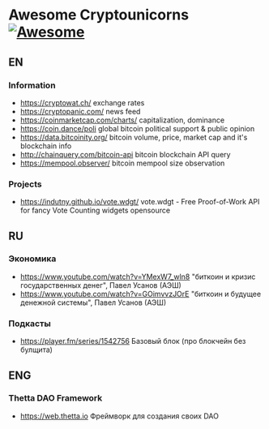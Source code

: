 # Awesome Cryptounicorns [![Awesome](https://cdn.rawgit.com/sindresorhus/awesome/d7305f38d29fed78fa85652e3a63e154dd8e8829/media/badge.svg)](https://github.com/cryptounicorns/awesome-cryptounicorns)

## EN

### Information

- https://cryptowat.ch/ exchange rates
- https://cryptopanic.com/ news feed
- https://coinmarketcap.com/charts/ capitalization, dominance
- https://coin.dance/poli global bitcoin political support & public opinion
- https://data.bitcoinity.org/ bitcoin volume, price, market cap and it's blockchain info
- http://chainquery.com/bitcoin-api bitcoin blockchain API query
- https://mempool.observer/ bitcoin mempool size observation

### Projects
- https://indutny.github.io/vote.wdgt/ vote.wdgt - Free Proof-of-Work API for fancy Vote Counting widgets opensource

## RU

### Экономика

- https://www.youtube.com/watch?v=YMexW7_wln8 "биткоин и кризис государственных денег", Павел Усанов (АЭШ)
- https://www.youtube.com/watch?v=GOimvvzJOrE "биткоин и будущее денежной системы", Павел Усанов (АЭШ)

### Подкасты

- https://player.fm/series/1542756 Базовый блок (про блокчейн без булщита)


## ENG

### Thetta DAO Framework 

- https://web.thetta.io Фреймворк для создания своих DAO
